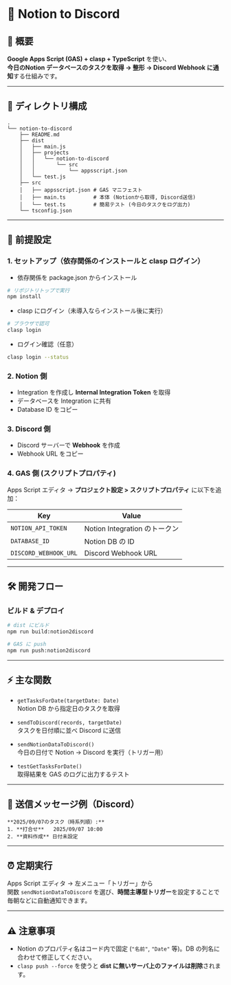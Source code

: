 # 📘 Notion to Discord

## 🚀 概要

**Google Apps Script (GAS) + clasp + TypeScript** を使い、  
**今日のNotion データベースのタスクを取得 → 整形 → Discord Webhook に通知**する仕組みです。

---

## 📂 ディレクトリ構成

```
.
└── notion-to-discord
    ├── README.md
    ├── dist
    │   ├── main.js
    │   ├── projects
    │   │   └── notion-to-discord
    │   │       └── src
    │   │           └── appsscript.json
    │   └── test.js
    ├── src
    │   ├── appsscript.json # GAS マニフェスト
    │   ├── main.ts         # 本体 (Notionから取得, Discord送信) 
    │   └── test.ts         # 簡易テスト (今日のタスクをログ出力)
    └── tsconfig.json
```

---

## 🔑 前提設定

### 1. セットアップ（依存関係のインストールと clasp ログイン）

- 依存関係を package.json からインストール

```bash
# リポジトリトップで実行
npm install
```

- clasp にログイン（未導入ならインストール後に実行）

```bash
# ブラウザで認可
clasp login
```

- ログイン確認（任意）

```bash
clasp login --status
```

### 2. Notion 側

- Integration を作成し **Internal Integration Token** を取得
- データベースを Integration に共有
- Database ID をコピー

### 3. Discord 側

- Discord サーバーで **Webhook** を作成
- Webhook URL をコピー

### 4. GAS 側 (スクリプトプロパティ)

Apps Script エディタ → **プロジェクト設定 > スクリプトプロパティ** に以下を追加：

| Key                   | Value                         |
| --------------------- | ----------------------------- |
| `NOTION_API_TOKEN`    | Notion Integration のトークン |
| `DATABASE_ID`         | Notion DB の ID               |
| `DISCORD_WEBHOOK_URL` | Discord Webhook URL           |


---

## 🛠️ 開発フロー

### ビルド & デプロイ

```bash
# dist にビルド
npm run build:notion2discord

# GAS に push
npm run push:notion2discord
```

---

## ⚡ 主な関数

- `getTasksForDate(targetDate: Date)`  
  Notion DB から指定日のタスクを取得

- `sendToDiscord(records, targetDate)`  
  タスクを日付順に並べ Discord に送信

- `sendNotionDataToDiscord()`  
  今日の日付で Notion → Discord を実行（トリガー用）

- `testGetTasksForDate()`  
  取得結果を GAS のログに出力するテスト

---

## 📝 送信メッセージ例（Discord）

```
**2025/09/07のタスク（時系列順）:**
1. **打合せ**   2025/09/07 10:00
2. **資料作成** 日付未設定
```

---

## ⏰ 定期実行

Apps Script エディタ → 左メニュー「トリガー」から  
関数 `sendNotionDataToDiscord` を選び、**時間主導型トリガー**を設定することで毎朝などに自動通知できます。

---

## ⚠️ 注意事項

- Notion のプロパティ名はコード内で固定 (`"名前"`, `"Date"` 等)。DB の列名に合わせて修正してください。
- `clasp push --force` を使うと **dist に無いサーバ上のファイルは削除**されます。

